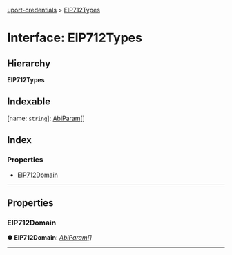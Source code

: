 [uport-credentials](../README.md) > [EIP712Types](../interfaces/eip712types.md)

# Interface: EIP712Types

## Hierarchy

**EIP712Types**

## Indexable

\[name: `string`\]:&nbsp;[AbiParam](abiparam.md)[]
## Index

### Properties

* [EIP712Domain](eip712types.md#eip712domain)

---

## Properties

<a id="eip712domain"></a>

###  EIP712Domain

**● EIP712Domain**: *[AbiParam](abiparam.md)[]*

___

